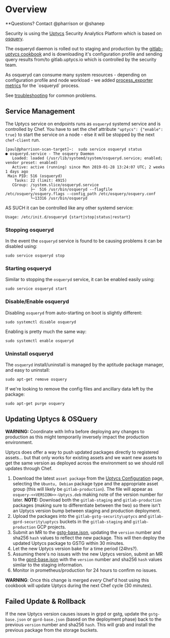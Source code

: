 # Overview

**Questions? Contact @pharrison or @shanep

Security is using the [Uptycs](https://www.uptycs.com/) Security Analytics Platform which is based on [osquery](https://osquery.io/).

The osqueryd daemon is rolled out to staging and production by the [gitlab-uptycs cookbook](https://gitlab.com/gitlab-cookbooks/gitlab-uptycs) and is downloading it's configuration profile and sending query results from/to gitlab.uptycs.io which is controlled by the security team.

As osqueryd can consume many system resources - depending on configuration profile and node workload - we added [process_exporter metrics](https://prometheus.gprd.gitlab.net/graph?g0.range_input=30m&g0.expr=rate(namedprocess_namegroup_cpu_user_seconds_total%7Bgroupname%3D%22osqueryd%22%7D%5B5m%5D)&g0.tab=0) for the `osqueryd` process.

See [troubleshooting](uptycs_osqueryd.md) for common problems.

## Service Management

The Uptycs service on endpoints runs as `osqueryd` systemd service and is controlled by Chef. You have to set the chef attribute
`"uptycs": {"enable": true}` to start the service on a node - else it will be stopped by the next `chef-client` run.

```
[paul@pharrison-scan-target]~:  sudo service osqueryd status
● osqueryd.service - The osquery Daemon
   Loaded: loaded (/usr/lib/systemd/system/osqueryd.service; enabled; vendor preset: enabled)
   Active: active (running) since Mon 2019-01-28 13:24:07 UTC; 2 weeks 1 days ago
 Main PID: 516 (osqueryd)
    Tasks: 22 (limit: 4915)
   CGroup: /system.slice/osqueryd.service
           ├─  516 /usr/bin/osqueryd --flagfile /etc/osquery/osquery.flags --config_path /etc/osquery/osquery.conf
           └─13316 /usr/bin/osqueryd
```

AS SUCH it can be controlled like any other systemd service:

```
Usage: /etc/init.d/osqueryd {start|stop|status|restart}
```

### Stopping osqueryd

In the event the `osqueryd` service is found to be causing problems it can be disabled using:

```
sudo service osqueryd stop
```

### Starting osqueryd

Similar to stopping the `osqueryd` service, it can be enabled easily using:

```
sudo service osqueryd start
```

### Disable/Enable osqueryd

Disabling `osqueryd` from auto-starting on boot is slightly different:

```
sudo systemctl disable osqueryd
```

Enabling is pretty much the same way:

```
sudo systemctl enable osqueryd
```

### Uninstall osqueryd

The `osqueryd` install/uninstall is managed by the aptitude package manager, and easy to uninstall:

```
sudo apt-get remove osquery
```

If we're looking to remove the config files and ancillary data left by the package:

```
sudo apt-get purge osquery
```

## Updating Uptycs & OSQuery

**WARNING:** Coordinate with Infra before deploying any changes to production as this might temporarily inversely impact the production environment.

Uptycs does offer a way to push updated packages directly to registered assets... but that only works for existing assets and we want new assets to get the same version as deployed across the environment so we should roll updates through Chef.

1. Download the latest `asset package` from the [Uptycs Configuration](https://gitlab.uptycs.io/ui/config) page, selecting the `Ubuntu, Debian` package type and the appropriate asset group (this will likely be `gitlab-production`).  The file will appear as `osquery-<<VERSION>>-Uptycs.deb` making note of the version number for later.  **NOTE:** Download both the `gitlab-staging` and `gitlab-production` packages (making sure to differentiate between the two) so there isn't an Uptycs version bump between staging and production deployment.
1. Upload the packages into the `gitlab-gstg-security\uptycs` and `gitlab-gprd-security\uptycs` buckets in the `gitlab-staging` and `gitlab-production` GCP projects.
1. Submit an MR to the [gstg-base.json](https://ops.gitlab.net/gitlab-cookbooks/chef-repo/blob/master/roles/gstg-base.json), updating the `version` number and sha256 `hash` values to reflect the new package. This will then deploy the updated Uptycs package to GSTG within 30 minutes.
1. Let the new Uptycs version bake for a time period (24hrs?).
1. Assuming there's no issues with tne new Uptycs version, submit an MR to the [gprd-base.json](https://ops.gitlab.net/gitlab-cookbooks/chef-repo/blob/master/roles/gprd-base.json) with the `version` number and sha256 `hash` values similar to the staging information.
1. Monitor in prometheus/production for 24 hours to confirm no issues.

**WARNING**: Once this change is merged _every_ Chef'd host using this cookbook will update Uptycs during the next Chef cycle (30 minutes).

## Failed Update & Rollback

If the new Uptycs version causes issues in grpd or gstg, update the `gstg-base.json` or `gprd-base.json` (based on the deployment phase) back to the previous `version` number and sha256 `hash`.  This will grab and install the previous package from the storage buckets.
